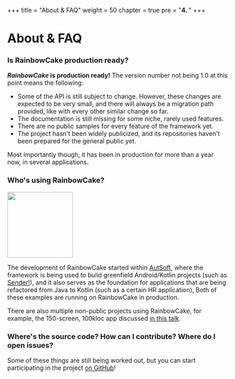 +++
title = "About & FAQ"
weight = 50
chapter = true
pre = "<b>4. </b>"
+++

# About & FAQ

### Is RainbowCake production ready?

**_RainbowCake_ is production ready!** The version number not being 1.0 at this point means the following:

- Some of the API is still subject to change. However, these changes are expected to be very small, and there will always be a migration path provided, like with every other similar change so far.
- The documentation is still missing for some niche, rarely used features.
- There are no public samples for every feature of the framework yet.
- The project hasn't been widely publicized, and its repositories haven't been prepared for the general public yet.

Most importantly though, it has been in production for more than a year now, in several applications.

### Who's using RainbowCake?

<img src="/images/autsoft.png" style="width:150px;"/>
<!-- margin-left:0 !important; -->

The development of RainbowCake started within [AutSoft](https://autsoft.hu/en), where the framework is being used to build greenfield Android/Kotlin projects (such as [Sender!](https://play.google.com/store/apps/details?id=hu.posta.kepeslap)), and it also serves as the foundation for applications that are being refactored from Java to Kotlin (such as a certain HR application)[.](https://play.google.com/store/apps/details?id=hu.nexon.nexonmobile) Both of these examples are running on RainbowCake in production.

There are also multiple non-public projects using RainbowCake, for example, the 150-screen, 100kloc app discussed [in this talk](https://zsmb.co/talks/#reviewing-kotlin).

### Where's the source code? How can I contribute? Where do I open issues?

Some of these things are still being worked out, but you can start participating in the project [on GitHub](https://github.com/rainbowcake)!
